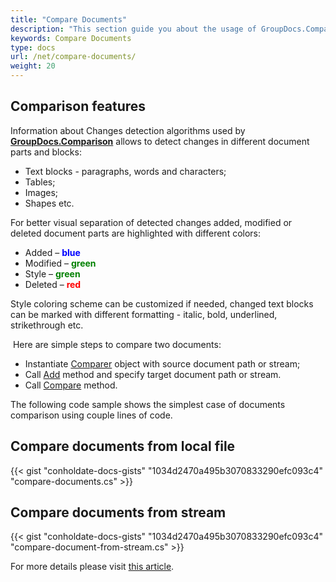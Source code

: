 ```yaml
---
title: "Compare Documents"
description: "This section guide you about the usage of GroupDocs.Comparison API which is a part of Conholdate.Total for .NET. The article below shows that how you can simply compare documents."
keywords: Compare Documents
type: docs
url: /net/compare-documents/
weight: 20
---
```

## Comparison features

Information about Changes detection algorithms used by **[GroupDocs.Comparison](https://products.groupdocs.com/comparison/net)** allows to detect changes in different document parts and blocks:

*   Text blocks - paragraphs, words and characters;  
*   Tables;
*   Images;
*   Shapes etc.
    
For better visual separation of detected changes added, modified or deleted document parts are highlighted with different colors:

*   Added – <font color="blue">**blue** </font>
*   Modified – <font color="green">**green**</font>
*   Style – <font color="green">**green**</font>
*   Deleted – <font color="red">**red**</font>

Style coloring scheme can be customized if needed, changed text blocks can be marked with different formatting - italic, bold, underlined, strikethrough etc.

 Here are simple steps to compare two documents:
*   Instantiate [Comparer](https://apireference.groupdocs.com/net/comparison/groupdocs.comparison/comparer) object with source document path or stream;
*   Call [Add](https://apireference.groupdocs.com/net/comparison/groupdocs.comparison/comparer/methods/add/index) method and specify target document path or stream.
*   Call [Compare](https://apireference.groupdocs.com/net/comparison/groupdocs.comparison/comparer/methods/compare/index) method.

The following code sample shows the simplest case of documents comparison using couple lines of code.

## Compare documents from local file

{{< gist "conholdate-docs-gists" "1034d2470a495b3070833290efc093c4" "compare-documents.cs" >}}




## Compare documents from stream

{{< gist "conholdate-docs-gists" "1034d2470a495b3070833290efc093c4" "compare-document-from-stream.cs" >}}

For more details please visit [this article](https://docs.groupdocs.com/watermark/net/adding-text-watermarks/).



